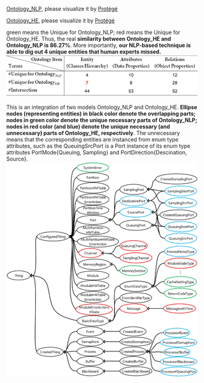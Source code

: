 [Ontology_NLP](https://github.com/luomou97/NLP_for_ARINC653/blob/main/Ontology/ARINC653Ontology_ExtractByNLP.owl), please visualize it by [Protégé](https://www.google.com/url?q=https%3A%2F%2Fprotege.stanford.edu%2F&sa=D)

[Ontology_HE](https://github.com/luomou97/NLP_for_ARINC653/blob/main/Ontology/ARINC653Ontology_InducedByProfessor.owl), please visualize it by [Protégé](https://www.google.com/url?q=https%3A%2F%2Fprotege.stanford.edu%2F&sa=D)

green means the Unique for Ontology_NLP; red means the Unique for Ontology_HE. Thus, the real **similarity between Ontology_HE and Ontology_NLP is 86.27%**. More importantly, **our NLP-based technique is able to dig out 4 unique entities that human experts missed.**
![image](https://github.com/luomou97/NLP_for_ARINC653/blob/main/Ontology/Ontology%20Statistics2.jpg)

This is an integration of two models Ontology_NLP and Ontology_HE. **Ellipse nodes (representing entities) in black color denote the overlapping parts; nodes in green color denote the unique necessary parts of Ontology_NLP; nodes in red color (and blue) denote the unique necessary (and unnecessary) parts of Ontology_HE, respectively**. The unnecessary means that the corresponding entities are instanced from enum type attributes, such as the QueuingSrcPort is a Port instance of its enum type attributes PortMode{Queuing, Sampling} and PortDirection{Descination, Source}.
![image](https://github.com/luomou97/NLP_for_ARINC653/blob/main/Ontology/Ontology.jpg)
